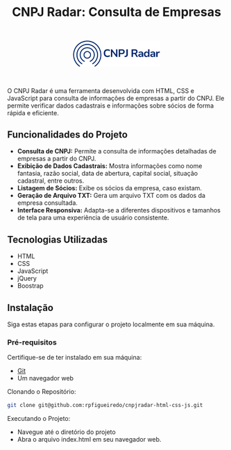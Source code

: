 <div style="text-align: center;">
  <h1>CNPJ Radar: Consulta de Empresas</h1>
  <img src="./assets/img/logo01.png" alt="Confluence" style="max-width: 200px; margin:30px">
</div>

O CNPJ Radar é uma ferramenta desenvolvida com HTML, CSS e JavaScript para consulta de informações de empresas a partir do CNPJ. Ele permite verificar dados cadastrais e informações sobre sócios de forma rápida e eficiente.


## Funcionalidades do Projeto

- **Consulta de CNPJ:** Permite a consulta de informações detalhadas de empresas a partir do CNPJ.
- **Exibição de Dados Cadastrais:** Mostra informações como nome fantasia, razão social, data de abertura, capital social, situação cadastral, entre outros.
- **Listagem de Sócios:** Exibe os sócios da empresa, caso existam.
- **Geração de Arquivo TXT:** Gera um arquivo TXT com os dados da empresa consultada.
- **Interface Responsiva:** Adapta-se a diferentes dispositivos e tamanhos de tela para uma experiência de usuário consistente.

## Tecnologias Utilizadas

- HTML
- CSS
- JavaScript
- jQuery
- Boostrap

## Instalação

Siga estas etapas para configurar o projeto localmente em sua máquina.

### Pré-requisitos

Certifique-se de ter instalado em sua máquina:

- [Git](https://git-scm.com/)
- Um navegador web

Clonando o Repositório:

```bash
git clone git@github.com:rpfigueiredo/cnpjradar-html-css-js.git
```

Executando o Projeto:

- Navegue até o diretório do projeto
- Abra o arquivo index.html em seu navegador web.

